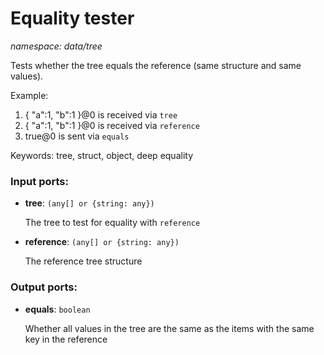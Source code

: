 # Equality tester

_namespace: data/tree_

Tests whether the tree equals the reference (same structure and same values).

Example:
1. { "a":1, "b":1 }@0 is received via `tree`
2. { "a":1, "b":1 }@0 is received via `reference`
3. true@0 is sent via `equals`

Keywords: tree, struct, object, deep equality

### Input ports:

* __tree__: ` (any[] or {string: any}) `

    The tree to test for equality with `reference`


* __reference__: ` (any[] or {string: any}) `

    The reference tree structure

### Output ports:

* __equals__: ` boolean `

    Whether all values in the tree are the same as the items with the same key in the reference

